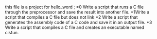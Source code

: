 this file is a project for hello_word ;
*0 Write a script that runs a C file through the preprocessor and save the result into another file.
*1Write a script that compiles a C file but does not link
*2 Write a script that generates the assembly code of a C code and save it in an output file.
*3 Write a script that compiles a C file and creates an executable named cisfun.

